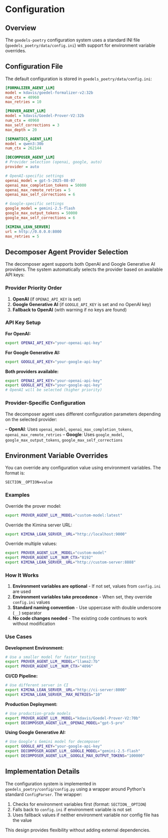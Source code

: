 # Configuration

## Overview

The `goedels-poetry` configuration system uses a standard INI file (`goedels_poetry/data/config.ini`) with support for environment variable overrides.

## Configuration File

The default configuration is stored in `goedels_poetry/data/config.ini`:

```ini
[FORMALIZER_AGENT_LLM]
model = kdavis/goedel-formalizer-v2:32b
num_ctx = 40960
max_retries = 10

[PROVER_AGENT_LLM]
model = kdavis/Goedel-Prover-V2:32b
num_ctx = 40960
max_self_corrections = 3
max_depth = 20

[SEMANTICS_AGENT_LLM]
model = qwen3:30b
num_ctx = 262144

[DECOMPOSER_AGENT_LLM]
# Provider selection (openai, google, auto)
provider = auto

# OpenAI-specific settings
openai_model = gpt-5-2025-08-07
openai_max_completion_tokens = 50000
openai_max_remote_retries = 5
openai_max_self_corrections = 6

# Google-specific settings
google_model = gemini-2.5-flash
google_max_output_tokens = 50000
google_max_self_corrections = 6

[KIMINA_LEAN_SERVER]
url = http://0.0.0.0:8000
max_retries = 5
```

## Decomposer Agent Provider Selection

The decomposer agent supports both OpenAI and Google Generative AI providers. The system automatically selects the provider based on available API keys:

### Provider Priority Order

1. **OpenAI** (if `OPENAI_API_KEY` is set)
2. **Google Generative AI** (if `GOOGLE_API_KEY` is set and no OpenAI key)
3. **Fallback to OpenAI** (with warning if no keys are found)

### API Key Setup

**For OpenAI:**
```bash
export OPENAI_API_KEY="your-openai-api-key"
```

**For Google Generative AI:**
```bash
export GOOGLE_API_KEY="your-google-api-key"
```

**Both providers available:**
```bash
export OPENAI_API_KEY="your-openai-api-key"
export GOOGLE_API_KEY="your-google-api-key"
# OpenAI will be selected (higher priority)
```

### Provider-Specific Configuration

The decomposer agent uses different configuration parameters depending on the selected provider:

– **OpenAI**: Uses `openai_model`, `openai_max_completion_tokens`, `openai_max_remote_retries`
– **Google**: Uses `google_model`, `google_max_output_tokens`, `google_max_self_corrections`

## Environment Variable Overrides

You can override any configuration value using environment variables. The format is:

```
SECTION__OPTION=value
```

### Examples

Override the prover model:
```bash
export PROVER_AGENT_LLM__MODEL="custom-model:latest"
```

Override the Kimina server URL:
```bash
export KIMINA_LEAN_SERVER__URL="http://localhost:9000"
```

Override multiple values:
```bash
export PROVER_AGENT_LLM__MODEL="custom-model"
export PROVER_AGENT_LLM__NUM_CTX="8192"
export KIMINA_LEAN_SERVER__URL="http://custom-server:8888"
```

### How It Works

1. **Environment variables are optional** - If not set, values from `config.ini` are used
2. **Environment variables take precedence** - When set, they override `config.ini` values
3. **Standard naming convention** - Use uppercase with double underscore (`__`) separator
4. **No code changes needed** - The existing code continues to work without modification

### Use Cases

**Development Environment:**
```bash
# Use a smaller model for faster testing
export PROVER_AGENT_LLM__MODEL="llama2:7b"
export PROVER_AGENT_LLM__NUM_CTX="4096"
```

**CI/CD Pipeline:**
```bash
# Use different server in CI
export KIMINA_LEAN_SERVER__URL="http://ci-server:8000"
export KIMINA_LEAN_SERVER__MAX_RETRIES="10"
```

**Production Deployment:**
```bash
# Use production-grade models
export PROVER_AGENT_LLM__MODEL="kdavis/Goedel-Prover-V2:70b"
export DECOMPOSER_AGENT_LLM__OPENAI_MODEL="gpt-5-pro"
```

**Using Google Generative AI:**
```bash
# Use Google's Gemini model for decomposer
export GOOGLE_API_KEY="your-google-api-key"
export DECOMPOSER_AGENT_LLM__GOOGLE_MODEL="gemini-2.5-flash"
export DECOMPOSER_AGENT_LLM__GOOGLE_MAX_OUTPUT_TOKENS="100000"
```

## Implementation Details

The configuration system is implemented in `goedels_poetry/config/config.py` using a wrapper around Python's standard `ConfigParser`. The wrapper:

1. Checks for environment variables first (format: `SECTION__OPTION`)
2. Falls back to `config.ini` if environment variable is not set
3. Uses fallback values if neither environment variable nor config file has the value

This design provides flexibility without adding external dependencies.
